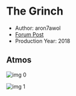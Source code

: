 # The Grinch

* Author: aron7awol
* [Forum Post](https://www.avsforum.com/threads/bass-eq-for-filtered-movies.2995212/post-57504822)
* Production Year: 2018

## Atmos

![img 0](https://i.imgur.com/668lZwy.jpg)

![img 1](https://i.imgur.com/9WnJ5Zl.jpg)

